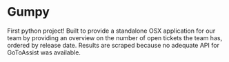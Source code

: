 # Gumpy
First python project! Built to provide a standalone OSX application for our team by providing an overview on the number of open tickets the team has, ordered by release date. Results are scraped because no adequate API for GoToAssist was available.
